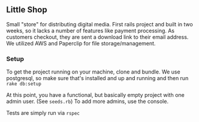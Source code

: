 ## Little Shop

Small "store" for distributing digital media. First rails project and built in two weeks, so it lacks a number of features like payment processing. As customers checkout, they are sent a download link to their email address. We utilized AWS and Paperclip for file storage/management.

### Setup

To get the project running on your machine, clone and bundle. We use postgresql, so make sure that's installed and up and running and then run `rake db:setup`

At this point, you have a functional, but basically empty project with one admin user. (See `seeds.rb`) To add more admins, use the console.

Tests are simply run via `rspec`
